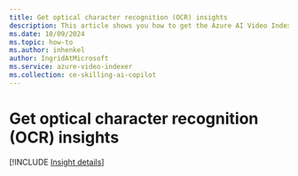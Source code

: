 ```yaml
---
title: Get optical character recognition (OCR) insights
description: This article shows you how to get the Azure AI Video Indexer optical character recogniztion (OCR) insights.
ms.date: 10/09/2024
ms.topic: how-to
ms.author: inhenkel
author: IngridAtMicrosoft
ms.service: azure-video-indexer
ms.collection: ce-skilling-ai-copilot
---
```


# Get optical character recognition (OCR) insights

[!INCLUDE [Insight details](./includes/ocr.md)]
